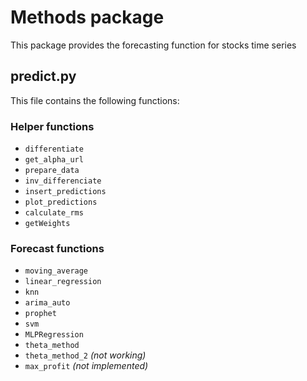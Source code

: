 # Methods package

This package provides the forecasting function for stocks time series

## predict.py

This file contains the following functions:
### Helper functions
- `differentiate`
- `get_alpha_url`
- `prepare_data`
- `inv_differenciate`
- `insert_predictions`
- `plot_predictions`
- `calculate_rms`
- `getWeights`

### Forecast functions
- `moving_average`
- `linear_regression`
- `knn`
- `arima_auto`
- `prophet`
- `svm`
- `MLPRegression`
- `theta_method`
- `theta_method_2` _(not working)_
- `max_profit` _(not implemented)_
